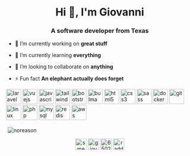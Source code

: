 <h1 align="center">Hi 👋, I'm Giovanni</h1>
<h3 align="center">A software developer from Texas</h3>

- 🔭 I’m currently working on **great stuff**

- 🌱 I’m currently learning **everything**

- 👯 I’m looking to collaborate on **anything**

- ⚡ Fun fact **An elephant actually does forget**

<p align="left"><img src="https://devicons.github.io/devicon/devicon.git/icons/laravel/laravel-plain-wordmark.svg" alt="laravel" width="40" height="40"/> <img src="https://devicons.github.io/devicon/devicon.git/icons/vuejs/vuejs-original-wordmark.svg" alt="vuejs" width="40" height="40"/> <img src="https://devicons.github.io/devicon/devicon.git/icons/javascript/javascript-original.svg" alt="javascript" width="40" height="40"/> <img src="https://www.vectorlogo.zone/logos/tailwindcss/tailwindcss-icon.svg" alt="tailwind" width="40" height="40"/> <img src="https://devicons.github.io/devicon/devicon.git/icons/bootstrap/bootstrap-plain.svg" alt="bootstrap" width="40" height="40"/> <img src="https://raw.githubusercontent.com/gilbarbara/logos/804dc257b59e144eaca5bc6ffd16949752c6f789/logos/bulma.svg" alt="bulma" width="40" height="40"/> <img src="https://devicons.github.io/devicon/devicon.git/icons/html5/html5-original-wordmark.svg" alt="html5" width="40" height="40"/> <img src="https://devicons.github.io/devicon/devicon.git/icons/css3/css3-original-wordmark.svg" alt="css3" width="40" height="40"/> <img src="https://devicons.github.io/devicon/devicon.git/icons/sass/sass-original.svg" alt="sass" width="40" height="40"/> <img src="https://devicons.github.io/devicon/devicon.git/icons/docker/docker-original-wordmark.svg" alt="docker" width="40" height="40"/> <img src="https://www.vectorlogo.zone/logos/git-scm/git-scm-icon.svg" alt="git" width="40" height="40"/> <img src="https://devicons.github.io/devicon/devicon.git/icons/linux/linux-original.svg" alt="linux" width="40" height="40"/> <img src="https://devicons.github.io/devicon/devicon.git/icons/php/php-original.svg" alt="php" width="40" height="40"/> <img src="https://devicons.github.io/devicon/devicon.git/icons/mysql/mysql-original-wordmark.svg" alt="mysql" width="40" height="40"/> <img src="https://devicons.github.io/devicon/devicon.git/icons/redis/redis-original-wordmark.svg" alt="redis" width="40" height="40"/> <img src="https://devicons.github.io/devicon/devicon.git/icons/amazonwebservices/amazonwebservices-original-wordmark.svg" alt="aws" width="40" height="40"/></p><p>&nbsp;<img align="center" src="https://github-readme-stats.vercel.app/api?username=noreason&show_icons=true&count_private=true" alt="noreason" /></p>

<p align="center">
<a href="https://twitter.com/smecca" target="blank"><img align="center" src="https://cdn.jsdelivr.net/npm/simple-icons@3.0.1/icons/twitter.svg" alt="smecca" height="30" width="30" /></a>
<a href="https://linkedin.com/in/giovanni-smecca" target="blank"><img align="center" src="https://cdn.jsdelivr.net/npm/simple-icons@3.0.1/icons/linkedin.svg" alt="giovanni-smecca" height="30" width="30" /></a>
<a href="https://stackoverflow.com/users/650241" target="blank"><img align="center" src="https://cdn.jsdelivr.net/npm/simple-icons@3.0.1/icons/stackoverflow.svg" alt="650241" height="30" width="30" /></a>
<a href="https://instagram.com/raddude9000" target="blank"><img align="center" src="https://cdn.jsdelivr.net/npm/simple-icons@3.0.1/icons/instagram.svg" alt="raddude9000" height="30" width="30" /></a>
</p>
